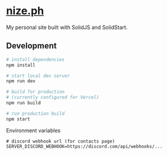 # [nize.ph](https://nize.ph)

My personal site built with SolidJS and SolidStart.

## Development

```sh
# install dependencies
npm install

# start local dev server
npm run dev

# build for production
# (currently configured for Vercel)
npm run build

# run production build
npm start
```

Environment variables

```env
# discord webhook url (for contacts page)
SERVER_DISCORD_WEBHOOK=https://discord.com/api/webhooks/...
```
